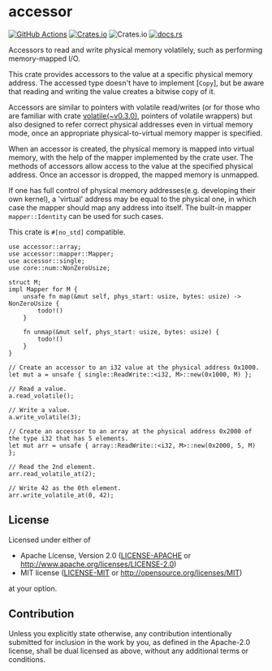 # accessor

[![GitHub Actions](https://github.com/toku-sa-n/accessor/workflows/Rust/badge.svg)](https://github.com/toku-sa-n/accessor/actions)
[![Crates.io](https://img.shields.io/crates/v/accessor)](https://crates.io/crates/accessor)
![Crates.io](https://img.shields.io/crates/l/accessor)
[![docs.rs](https://docs.rs/accessor/badge.svg)](https://docs.rs/accessor)

Accessors to read and write physical memory volatilely, such as performing memory-mapped I/O.

This crate provides accessors to the value at a specific physical memory address.
The accessed type doesn't have to implement [`Copy`], but be aware that reading and writing the value creates a bitwise copy of it.

Accessors are similar to pointers with volatile read/writes
(or for those who are familiar with crate [volatile(~v0.3.0)](https://docs.rs/volatile/0.3.0/volatile/index.html), pointers of volatile wrappers)
but also designed to refer correct physical addresses even in virtual memory mode,
once an appropriate physical-to-virtual memory mapper is specified.

When an accessor is created, the physical memory is mapped into virtual memory, with the help of the
mapper implemented by the crate user. The methods of accessors allow access to the value at the
specified physical address. Once an accessor is dropped, the mapped memory is unmapped.

If one has full control of physical memory addresses(e.g. developing their own kernel),
a 'virtual' address may be equal to the physical one, in which case the mapper should map any address into itself.
The built-in mapper `mapper::Identity` can be used for such cases.

This crate is `#[no_std]` compatible.

```rust,no_run
use accessor::array;
use accessor::mapper::Mapper;
use accessor::single;
use core::num::NonZeroUsize;

struct M;
impl Mapper for M {
    unsafe fn map(&mut self, phys_start: usize, bytes: usize) -> NonZeroUsize {
        todo!()
    }

    fn unmap(&mut self, phys_start: usize, bytes: usize) {
        todo!()
    }
}

// Create an accessor to an i32 value at the physical address 0x1000.
let mut a = unsafe { single::ReadWrite::<i32, M>::new(0x1000, M) };

// Read a value.
a.read_volatile();

// Write a value.
a.write_volatile(3);

// Create an accessor to an array at the physical address 0x2000 of the type i32 that has 5 elements.
let mut arr = unsafe { array::ReadWrite::<i32, M>::new(0x2000, 5, M) };

// Read the 2nd element.
arr.read_volatile_at(2);

// Write 42 as the 0th element.
arr.write_volatile_at(0, 42);
```

## License

Licensed under either of

 * Apache License, Version 2.0
   ([LICENSE-APACHE](LICENSE-APACHE) or <http://www.apache.org/licenses/LICENSE-2.0>)
 * MIT license
   ([LICENSE-MIT](LICENSE-MIT) or <http://opensource.org/licenses/MIT>)

at your option.

## Contribution

Unless you explicitly state otherwise, any contribution intentionally submitted
for inclusion in the work by you, as defined in the Apache-2.0 license, shall be
dual licensed as above, without any additional terms or conditions.

